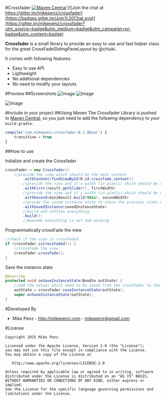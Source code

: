 #Crossfader  [![Maven Central](https://maven-badges.herokuapp.com/maven-central/com.mikepenz/crossfader/badge.svg?style=flat)](https://maven-badges.herokuapp.com/maven-central/com.mikepenz/crossfader)
[![Join the chat at https://gitter.im/mikepenz/crossfader](https://badges.gitter.im/Join%20Chat.svg)](https://gitter.im/mikepenz/crossfader?utm_source=badge&utm_medium=badge&utm_campaign=pr-badge&utm_content=badge)

**Crossfader** is a small library to provide an easy to use and fast helper class for the great CrossFadeSlidingPaneLayout by @chiuki. 

It comes with following features:
* Easy to use API
* Lightweight
 * No additional dependencies
* No need to modify your layouts

#Preview
##Screenshots
![Image](https://raw.githubusercontent.com/mikepenz/Crossfader/develop/DEV/screenshots/screenshot1_small.png)
![Image](https://raw.githubusercontent.com/mikepenz/Crossfader/develop/DEV/screenshots/screenshot2_small.png)

![Image](https://raw.githubusercontent.com/mikepenz/Crossfader/develop/DEV/screenshots/screenshot3_small.png)


#Include in your project
##Using Maven
The Crossfader Library is pushed to [Maven Central](http://search.maven.org/#search|ga|1|g%3A%22com.mikepenz%22), so you just need to add the following dependency to your `build.gradle`.

```javascript
compile('com.mikepenz:crossfader:0.1.0@aar') {
	transitive = true
}
```

##How to use

Initialize and create the Crossfader
```java
crossFader = new Crossfader()
	//provide the view which should be the main content
        .withContent(findViewById(R.id.crossfade_content))
        //provide the view and it's width (in pixels) which should be displayed first
        .withFirst(result.getSlider(), firstWidth)
        //provide the view and it's width (in pixels) which should be displayed after fading
        .withSecond(miniResult.build(this), secondWidth)
        //provde the saved instance state to store the previous state of the crossfade view
        .withSavedInstance(savedInstanceState)
        //build and inflate everything
        .build();
        //Awesome everything is set and working
```

Programmatically crossFade the view
```java
//check if the view is crossFaded
if (crossFader.isCrossFaded()) {
	//crossFade the view
	crossFader.crossFade();
}
```

Save the instance state
```java
@Override
protected void onSaveInstanceState(Bundle outState) {
	//add the values which need to be saved from the crossFader to the bundle
	outState = crossFader.saveInstanceState(outState);
	super.onSaveInstanceState(outState);
}
```

#Developed By

* Mike Penz - http://mikepenz.com - <mikepenz@gmail.com>


#License

    Copyright 2015 Mike Penz

    Licensed under the Apache License, Version 2.0 (the "License");
    you may not use this file except in compliance with the License.
    You may obtain a copy of the License at

       http://www.apache.org/licenses/LICENSE-2.0

    Unless required by applicable law or agreed to in writing, software
    distributed under the License is distributed on an "AS IS" BASIS,
    WITHOUT WARRANTIES OR CONDITIONS OF ANY KIND, either express or implied.
    See the License for the specific language governing permissions and
    limitations under the License.
